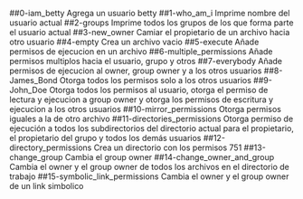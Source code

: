 ##0-iam_betty
Agrega un usuario betty
##1-who_am_i
Imprime nombre del usuario actual
##2-groups
Imprime todos los grupos de los que forma parte el usuario actual
##3-new_owner
Camiar el propietario de un archivo hacia otro usuario
##4-empty
Crea un archivo vacio
##5-execute
Añade permisos de ejecucion en un archivo
##6-multiple_permissions
Añade permisos multiplos hacia el usuario, grupo y otros
##7-everybody
Añade permisos de ejecucion al owner, group owner y a los otros usuarios
##8-James_Bond
Otorga todos los permisos solo a los otros usuarios
##9-John_Doe
Otorga todos los permisos al usuario, otorga el permiso de lectura y ejecucion a group owner y otorga los permisos de escritura y ejecucion a los otros usuarios
##10-mirror_permissions
Otorga permisos iguales a la de otro archivo
##11-directories_permissions
Otorga permiso de ejecución a todos los subdirectorios del directorio actual para el propietario, el propietario del grupo y todos los demás usuarios
##12-directory_permissions
Crea un directorio con los permisos 751
##13-change_group
Cambia el group owner 
##14-change_owner_and_group
Cambia el owner y el group owner de todos los archivos en el directorio de trabajo
##15-symbolic_link_permissions
Cambia el owner y el group owner de un link simbolico

